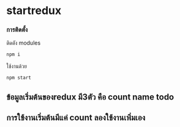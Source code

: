 # startredux

### การติดตั้ง
ติดตัง modules
```bash
npm i
```
ใช้งานด้วย
```bash
npm start

```

## ข้อมูลเริ่มต้นของredux มี3ตัว คือ count name todo
## การใช้งานเริ่มต้นมีแค่ count ลองใช้งานเพิ่มเอง




